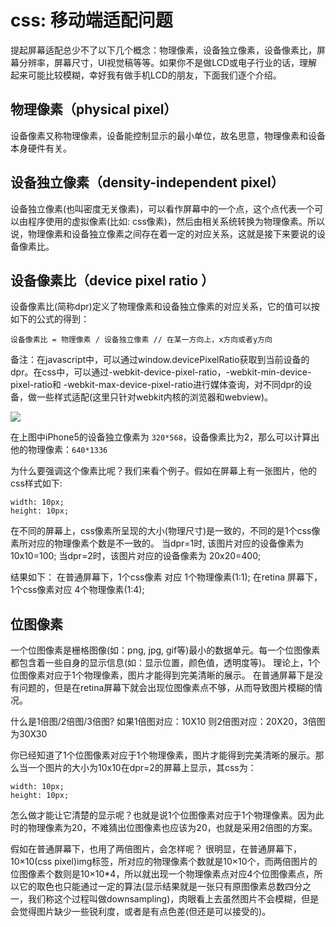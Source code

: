 # css: 移动端适配问题

提起屏幕适配总少不了以下几个概念：物理像素，设备独立像素，设备像素比，屏幕分辨率，屏幕尺寸，UI视觉稿等等。如果你不是做LCD或电子行业的话，理解起来可能比较模糊，幸好我有做手机LCD的朋友，下面我们逐个介绍。

## 物理像素（physical pixel）

设备像素又称物理像素，设备能控制显示的最小单位，故名思意，物理像素和设备本身硬件有关。

## 设备独立像素（density-independent pixel）

设备独立像素(也叫密度无关像素)，可以看作屏幕中的一个点，这个点代表一个可以由程序使用的虚拟像素(比如: css像素)，然后由相关系统转换为物理像素。所以说，物理像素和设备独立像素之间存在着一定的对应关系，这就是接下来要说的设备像素比。

## 设备像素比（device pixel ratio ）

设备像素比(简称dpr)定义了物理像素和设备独立像素的对应关系，它的值可以按如下的公式的得到：

```
设备像素比 = 物理像素 / 设备独立像素 // 在某一方向上，x方向或者y方向
```

备注：在javascript中，可以通过window.devicePixelRatio获取到当前设备的dpr。在css中，可以通过-webkit-device-pixel-ratio，-webkit-min-device-pixel-ratio和 -webkit-max-device-pixel-ratio进行媒体查询，对不同dpr的设备，做一些样式适配(这里只针对webkit内核的浏览器和webview)。

![](https://images2018.cnblogs.com/blog/1303135/201803/1303135-20180323082210952-1637436815.png)

在上图中iPhone5的设备独立像素为 `320*568`，设备像素比为2，那么可以计算出他的物理像素：`640*1336`

为什么要强调这个像素比呢？我们来看个例子。假如在屏幕上有一张图片，他的css样式如下:

```
width: 10px;
height: 10px;
```

在不同的屏幕上，css像素所呈现的大小(物理尺寸)是一致的，不同的是1个css像素所对应的物理像素个数是不一致的。
当dpr=1时, 该图片对应的设备像素为 10x10=100;
当dpr=2时，该图片对应的设备像素为 20x20=400;

结果如下：
在普通屏幕下，1个css像素 对应 1个物理像素(1:1);
在retina 屏幕下，1个css像素对应 4个物理像素(1:4);

## 位图像素

一个位图像素是栅格图像(如：png, jpg, gif等)最小的数据单元。每一个位图像素都包含着一些自身的显示信息(如：显示位置，颜色值，透明度等)。
理论上，1个位图像素对应于1个物理像素，图片才能得到完美清晰的展示。
在普通屏幕下是没有问题的，但是在retina屏幕下就会出现位图像素点不够，从而导致图片模糊的情况。

什么是1倍图/2倍图/3倍图?
如果1倍图对应：10X10
则2倍图对应：20X20，3倍图为30X30

你已经知道了1个位图像素对应于1个物理像素，图片才能得到完美清晰的展示。那么当一个图片的大小为10x10在dpr=2的屏幕上显示，其css为：
```
width: 10px;
height: 10px;
```
怎么做才能让它清楚的显示呢？也就是说1个位图像素对应于1个物理像素。因为此时的物理像素为20，不难猜出位图像素也应该为20，也就是采用2倍图的方案。

假如在普通屏幕下，也用了两倍图片，会怎样呢？
很明显，在普通屏幕下，10×10(css pixel)img标签，所对应的物理像素个数就是10×10个，而两倍图片的位图像素个数则是10×10*4，所以就出现一个物理像素点对应4个位图像素点，所以它的取色也只能通过一定的算法(显示结果就是一张只有原图像素总数四分之一，我们称这个过程叫做downsampling)，肉眼看上去虽然图片不会模糊，但是会觉得图片缺少一些锐利度，或者是有点色差(但还是可以接受的)。
